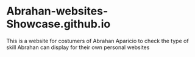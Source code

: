 # Abrahan-websites-Showcase.github.io
This is a website for costumers of Abrahan Aparicio to check the type of skill Abrahan can display for their own personal websites
